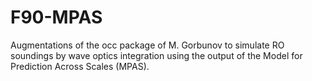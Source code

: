 # F90-MPAS
Augmentations of the occ package of M. Gorbunov to simulate RO soundings by wave optics integration using the output of the Model for Prediction Across Scales (MPAS). 
